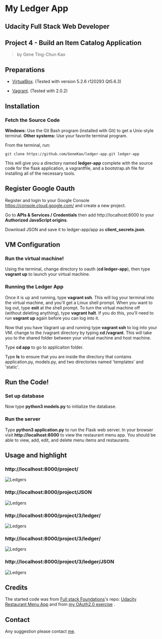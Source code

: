 
# My Ledger App 

## Udacity Full Stack Web Developer
## Project 4 - Build an Item Catalog Application

>by Gene Ting-Chun Kao




## Preparations

- [VirtualBox](https://www.virtualbox.org/wiki/Downloads). 
(Tested with version 5.2.6 r120293 Qt5.6.3)

- [Vagrant](https://www.vagrantup.com/downloads.html). 
(Tested with 2.0.2)


## Installation

### Fetch the Source Code

**Windows:** Use the Git Bash program (installed with Git) to get a Unix-style
terminal. 
**Other systems:** Use your favorite terminal program.

From the terminal, run:

    git clone https://github.com/GeneKao/ledger-app.git ledger-app

This will give you a directory named **ledger-app** complete with the source
code for the flask application, a vagrantfile, and a bootstrap.sh file for
installing all of the necessary tools. 


## Register Google Oauth

Register and login to your Google Console https://console.cloud.google.com/ and
create a new project. 

Go to **APIs & Services / Credentials** then add http://localhost:8000 to your
**Authorized JavaScript origins**. 

Download JSON and save it to ledger-app/app as **client_secrets.json**. 


## VM Configuration

### Run the virtual machine!

Using the terminal, change directory to oauth (**cd ledger-app**), then type
**vagrant up** to launch your virtual machine. 

### Running the Ledger App
Once it is up and running, type **vagrant ssh**. This will log your terminal
into the virtual machine, and you'll get a Linux shell prompt. When you want to
log out, type **exit** at the shell prompt. 
To turn the virtual machine off (without deleting anything), type **vagrant
halt**. 
If you do this, you'll need to run **vagrant up** again before you can log into it.


Now that you have Vagrant up and running type **vagrant ssh** to log into your
VM. change to the /vagrant directory by typing **cd /vagrant**. 
This will take you to the shared folder between your virtual machine and host
machine.

Type **cd app** to go to applicaiton folder. 

Type **ls** to ensure that you are inside the directory that contains
application.py, models.py, and two directories named 'templates' and 'static'. 


## Run the Code! 

### Set up database 

Now type **python3 models.py** to initialize the database.

### Run the server 

Type **python3 application.py** to run the Flask web server. In your browser
visit **http://localhost:8000** to view the restaurant menu app.  You should be
able to view, add, edit, and delete menu items and restaurants. 


## Usage and highlight

### http://localhost:8000/project/

![Ledgers](/images/Projects.png)


### http://localhost:8000/project/JSON

![Ledgers](/images/ProjectsJSON.png)


### http://localhost:8000/project/3/ledger/

![Ledgers](/images/AddLedger.png)


### http://localhost:8000/project/3/ledger/

![Ledgers](/images/Ledgers.png)


### http://localhost:8000/project/3/ledger/JSON

![Ledgers](/images/LedgersJSON.png)



## Credits

The started code was from [Full stack
Foundations](https://www.udacity.com/course/full-stack-foundations--ud088)'s repo: [Udacity Restaurant Menu
App](https://github.com/udacity/Full-Stack-Foundations/tree/master/Lesson-4/Final-Project)
and from [my OAuth2.0 exercise](https://github.com/GeneKao/OAuth2.0) .



## Contact
Any suggestion please contact [me](https://github.com/GeneKao).
